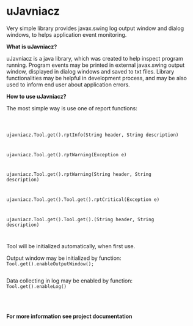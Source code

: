 # uJavniacz
Very simple library provides javax.swing log output window and dialog windows, to helps application event monitoring.

<strong>What is uJavniacz?</strong>

uJavniacz is a java library, which was created to help inspect program running.
Program events may be printed in external javax.swing output window, displayed in dialog windows and saved to txt files.
Library functionalities may be helpful in development process, and may be also used to inform end user about application errors.

<strong>How to use uJavniacz?</strong>

The most simple way is use one of report functions:

<code>

ujavniacz.Tool.get().rptInfo(String header, String description)

ujavniacz.Tool.get().rptWarning(Exception e)

ujavniacz.Tool.get().rptWarning(String header, String description)

ujavniacz.Tool.get().Tool.get().rptCritical(Exception e)

ujavniacz.Tool.get().Tool.get().(String header, String description)

</code>


Tool will be initialized automatically, when first use.




Output window may be initialized by function:
<code>
  Tool.get().enableOutputWindow();  
</code>

Data collecting in log may be enabled by function:
<code>
  Tool.get().enableLog()  
</code>
</br></br>

<strong>For more information see project documentation</strong>
